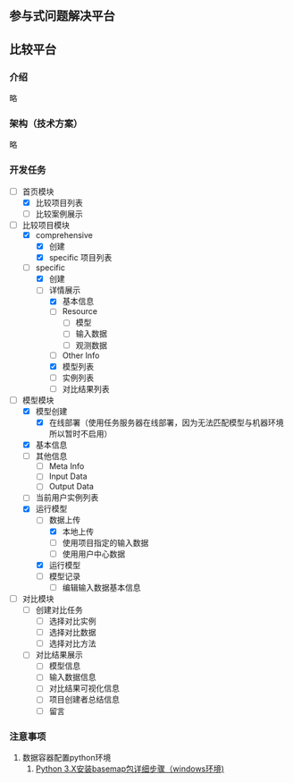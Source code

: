 ## 参与式问题解决平台

## 比较平台
### 介绍
略
### 架构（技术方案）
略
### 开发任务
- [ ] 首页模块
  - [x] 比较项目列表
  - [ ] 比较案例展示
- [ ] 比较项目模块
  - [x] comprehensive
    - [x] 创建
    - [x] specific 项目列表
  - [ ] specific
    - [x] 创建
    - [ ] 详情展示
      - [x] 基本信息
      - [ ] Resource
        - [ ] 模型
        - [ ] 输入数据
        - [ ] 观测数据
      - [ ] Other Info
      - [x] 模型列表
      - [ ] 实例列表
      - [ ] 对比结果列表
- [ ] 模型模块
  - [x] 模型创建
    - [x] 在线部署（使用任务服务器在线部署，因为无法匹配模型与机器环境所以暂时不启用）
  - [x] 基本信息
  - [ ] 其他信息
    - [ ] Meta Info
    - [ ] Input Data
    - [ ] Output Data
  - [ ] 当前用户实例列表
  - [x] 运行模型
    - [ ] 数据上传
      - [x] 本地上传
      - [ ] 使用项目指定的输入数据
      - [ ] 使用用户中心数据
    - [x] 运行模型
    - [ ] 模型记录
      - [ ] 编辑输入数据基本信息
- [ ] 对比模块
  - [ ] 创建对比任务
    - [ ] 选择对比实例
    - [ ] 选择对比数据
    - [ ] 选择对比方法
  - [ ] 对比结果展示
    - [ ] 模型信息
    - [ ] 输入数据信息
    - [ ] 对比结果可视化信息
    - [ ] 项目创建者总结信息
    - [ ] 留言
### 注意事项
1. 数据容器配置python环境
   1. [Python 3.X安装basemap包详细步骤（windows环境)](https://zhuanlan.zhihu.com/p/34509847)